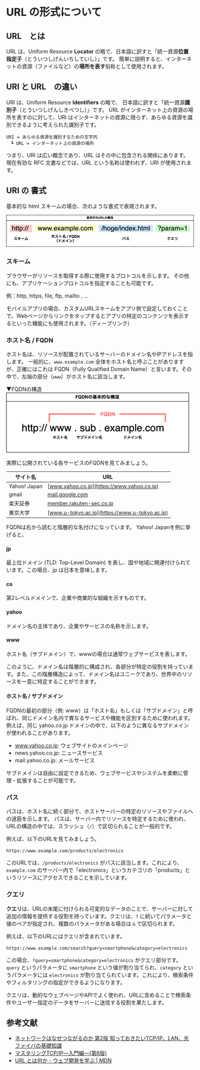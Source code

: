 # URL  の形式について

## URL　とは
URL は、Uniform Resource **Locator** の略で、日本語に訳すと「統一資源**位置指定子**（とういつしげんいちしていし）」です。
簡単に説明すると、インターネットの資源（ファイルなど）の**場所を表す**俗称として使用されます。

## URI と URL　の違い
URI は、Uniform Resource **Identifiers** の略で、 日本語に訳すと「統一資源**識別子**（とういつしげんしきべつし）」です。
URL がインターネット上の資源の場所を表すのに対して、URI はインターネットの資源に限らず、あらゆる資源を識別できるように考えられた識別子です。

```
URI = あらゆる資源を識別するための文字列
　┗ URL = インターネット上の資源の場所
```

つまり、URI は広い概念であり、URL はその中に包含される関係にあります。
現在有効な RFC 文書などでは、URL という名称は使われず、URI が使用されます。

## URI の 書式
基本的な html スキームの場合、次のような書式で表現されます。

![URIの構造](./image/url_http_scheme.png)

### スキーム
ブラウザーがリソースを取得する際に使用するプロトコルを示します。
その他にも、アプリケーションプロトコルを指定することも可能です。

例：http, https, file, ftp, mailto , ...

モバイルアプリの場合、カスタムURLスキームをアプリ側で設定しておくことで、Webページからリンクをタップするとアプリの特定のコンテンツを表示するといった機能にも使用されます。（ディープリンク）

### ホスト名 / FQDN
ホスト名は、リソースが配置されているサーバーのドメイン名やIPアドレスを指します。
一般的に、`www.example.com` 全体をホスト名と呼ぶことがありますが、正確にはこれは FQDN（Fully Qualified Domain Name）と言います。その中で、左端の部分（`www`）がホスト名に該当します。

▼FQDNの構造
![FQDN](./image/fqdn.png)

実際に公開されている各サービスのFQDNを見てみましょう。

| サイト名     | URL                              |
|--------------|----------------------------------|
| Yahoo! Japan | [www.yahoo.co.jp](https://www.yahoo.co.jp) |
| gmail        | [mail.google.com](https://mail.google.com) |
| 楽天証券     | [member.rakuten-sec.co.jp](https://member.rakuten-sec.co.jp) |
| 東京大学     | [www.u-tokyo.ac.jp](https://www.u-tokyo.ac.jp) |

FQDNは右から読むと階層的な名付けになっています。
Yahoo! Japanを例に挙げると、

#### jp
最上位ドメイン (TLD: Top-Level Domain) を表し、国や地域に関連付けられています。この場合、jp は日本を意味します。

#### co
第2レベルドメインで、企業や商業的な組織を示すものです。

#### yahoo
ドメイン名の主体であり、企業やサービスの名称を示します。

#### www
ホスト名（サブドメイン）で、wwwの場合は通常ウェブサービスを表します。

このように、ドメイン名は階層的に構成され、各部分が特定の役割を持っています。また、この階層構造によって、ドメイン名はユニークであり、世界中のリソースを一意に特定することができます。

#### ホスト名 / サブドメイン

FQDNの最初の部分（例: www）は「ホスト名」もしくは「サブドメイン」と呼ばれ、同じドメイン名内で異なるサービスや機能を区別するために使われます。
例えば、同じ yahoo.co.jp ドメインの中で、以下のように異なるサブドメインが使われることがあります。

- www.yahoo.co.jp: ウェブサイトのメインページ
- news.yahoo.co.jp: ニュースサービス
- mail.yahoo.co.jp: メールサービス

サブドメインは自由に設定できるため、ウェブサービスやシステムを柔軟に管理・拡張することが可能です。

### パス
パスは、ホスト名に続く部分で、ホストサーバーの特定のリソースやファイルへの道筋を示します。
パスは、サーバー内でリソースを特定するために使われ、URLの構造の中では、スラッシュ（`/`）で区切られることが一般的です。

例えば、以下のURLを見てみましょう。

```
https://www.example.com/products/electronics
```

このURLでは、`/products/electronics` がパスに該当します。これにより、`example.com` のサーバー内で「electronics」というカテゴリの「products」というリソースにアクセスできることを示しています。


### クエリ
**クエリ**は、URLの末尾に付けられる可変的なデータのことで、サーバーに対して追加の情報を提供する役割を持っています。クエリは、`?` に続いてパラメータと値のペアが指定され、複数のパラメータがある場合は `&` で区切られます。

例えば、以下のURLにはクエリが含まれています。

```
https://www.example.com/search?query=smartphone&category=electronics
```

この場合、`?query=smartphone&category=electronics` がクエリ部分です。`query` というパラメータに `smartphone` という値が割り当てられ、`category` というパラメータには `electronics` が割り当てられています。これにより、検索条件やフィルタリングの指定ができるようになります。

クエリは、動的なウェブページやAPIでよく使われ、URLに含めることで検索条件やユーザー指定のデータをサーバーに送信する役割を果たします。

## 参考文献
- [ネットワークはなぜつながるのか 第2版 知っておきたいTCP/IP、LAN、光ファイバの基礎知識](https://www.amazon.co.jp/%E3%83%8D%E3%83%83%E3%83%88%E3%83%AF%E3%83%BC%E3%82%AF%E3%81%AF%E3%81%AA%E3%81%9C%E3%81%A4%E3%81%AA%E3%81%8C%E3%82%8B%E3%81%AE%E3%81%8B-%E7%AC%AC2%E7%89%88-%E7%9F%A5%E3%81%A3%E3%81%A6%E3%81%8A%E3%81%8D%E3%81%9F%E3%81%84TCP-IP%E3%80%81LAN%E3%80%81%E5%85%89%E3%83%95%E3%82%A1%E3%82%A4%E3%83%90%E3%81%AE%E5%9F%BA%E7%A4%8E%E7%9F%A5%E8%AD%98-%E6%88%B8%E6%A0%B9/dp/4822283119/ref=sr_1_1?adgrpid=134175418048&dib=eyJ2IjoiMSJ9.vpvIHoRCn3P1bAtbklE7cemtsSOFkrZx9fPQhqk8qU97fLvmQ_V3KSnJ_E9_1u-yLRH67Hlc9nBUGTWdQUBBw3wMPFRgCOr_GYbWdscuDMwmhgMabEYdcYBFE3US1xQtgOlcrxoX-fFd-0HBYlkzwu6_R5H1pkMMWGxmD9swHfBz_vi90_P8cGuRN_mtq7nYqH8xYtNwIPwzmINHT6evH8ktla5ZdguQAqtowb068NY._3oThyd71VCQ3urAq3dEQIssm14gOUdEDEMt4ulwJOY&dib_tag=se&hvadid=698971708741&hvdev=c&hvqmt=e&hvtargid=kwd-332754015790&hydadcr=4077_13405368&jp-ad-ap=0&keywords=%E3%83%8D%E3%83%83%E3%83%88%E3%83%AF%E3%83%BC%E3%82%AF%E3%81%AF%E3%81%AA%E3%81%9C%E3%81%A4%E3%81%AA%E3%81%8C%E3%82%8B%E3%81%AE%E3%81%8B&qid=1725772701&s=books&sr=1-1)
- [マスタリングTCP/IP―入門編―(第6版) ](https://www.amazon.co.jp/%E3%83%9E%E3%82%B9%E3%82%BF%E3%83%AA%E3%83%B3%E3%82%B0TCP-IP%E2%80%95%E5%85%A5%E9%96%80%E7%B7%A8%E2%80%95-%E7%AC%AC6%E7%89%88-%E4%BA%95%E4%B8%8A-%E7%9B%B4%E4%B9%9F/dp/4274224473/ref=sr_1_6?adgrpid=134175418048&dib=eyJ2IjoiMSJ9.vpvIHoRCn3P1bAtbklE7cemtsSOFkrZx9fPQhqk8qU97fLvmQ_V3KSnJ_E9_1u-yLRH67Hlc9nBUGTWdQUBBw3wMPFRgCOr_GYbWdscuDMwmhgMabEYdcYBFE3US1xQtgOlcrxoX-fFd-0HBYlkzwu6_R5H1pkMMWGxmD9swHfBz_vi90_P8cGuRN_mtq7nYqH8xYtNwIPwzmINHT6evH8ktla5ZdguQAqtowb068NY._3oThyd71VCQ3urAq3dEQIssm14gOUdEDEMt4ulwJOY&dib_tag=se&hvadid=698971708741&hvdev=c&hvqmt=e&hvtargid=kwd-332754015790&hydadcr=4077_13405368&jp-ad-ap=0&keywords=%E3%83%8D%E3%83%83%E3%83%88%E3%83%AF%E3%83%BC%E3%82%AF%E3%81%AF%E3%81%AA%E3%81%9C%E3%81%A4%E3%81%AA%E3%81%8C%E3%82%8B%E3%81%AE%E3%81%8B&qid=1725772701&s=books&sr=1-6)
- [URL とは何か - ウェブ開発を学ぶ | MDN](https://developer.mozilla.org/ja/docs/Learn/Common_questions/Web_mechanics/What_is_a_URL)










